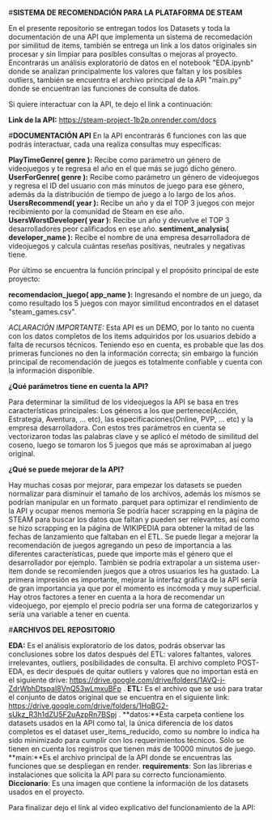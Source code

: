 #**SISTEMA DE RECOMENDACIÓN PARA LA PLATAFORMA DE STEAM**

En el presente repositorio se entregan todos los Datasets y toda la documentación de una API que implementa un sistema de recomedación por similitud de items, también se entrega un link a los datos originales sin procesar y sin limpiar para posibles consultas o mejoras al proyecto. Encontrarás un análisis exploratorio de datos en el notebook "EDA.ipynb" donde se analizan principalmente los valores que faltan y los posibles outliers, también se encuentra el archivo principal de la API "main.py" donde se encuentran las funciones de consulta de datos.

Si quiere interactuar con la API, te dejo el link a continuación:

**Link de la API:** https://steam-project-1b2p.onrender.com/docs

#**DOCUMENTACIÓN API**
En la API encontrarás 6 funciones con las que podrás interactuar, cada una realiza consultas muy específicas:

**PlayTimeGenre( genre ):** Recibe como parámetro un género de videojuegos y te regresa el año en el que más se jugó dicho género.
**UserForGenre( genre ):** Recibe como parámetro un género de videojuegos y regresa el ID del usuario con más minutos de juego para ese género, además da la distribución de tiempo de juego a lo largo de los años.
**UsersRecommend( year ):** Recibe un año y da el TOP 3 juegos con mejor recibimiento por la comunidad de Steam en ese año.
**UsersWorstDeveloper( year ):** Recibe un año y devuelve el TOP 3 desarrolladores peor calificados en ese año.
**sentiment_analysis( developer_name ):** Recibe el nombre de una empresa desarrolladora de videojuegos y calcula cuántas reseñas positivas, neutrales y negativas tiene.

Por último se encuentra la función principal y el propósito principal de este proyecto:

**recomendacion_juego( app_name ):** Ingresando el nombre de un juego, da como resultado los 5 juegos con mayor similitud encontrados en el dataset "steam_games.csv".

*ACLARACIÓN IMPORTANTE:* Esta API es un DEMO, por lo tanto no cuenta con los datos completos de los items adquiridos por los usuarios debido a falta de recursos técnicos. Teniendo eso en cuenta, es probable que las dos primeras funciones no den la información correcta; sin embargo la función principal de recomendación de juegos es totalmente confiable y cuenta con la información disponible.

**¿Qué parámetros tiene en cuenta la API?**

Para determinar la similitud de los videojuegos la API se basa en tres características principales: Los géneros a los que pertenece(Acción, Estrategia, Aventura, ... etc), las especificaciones(Online, PVP, ... etc) y la empresa desarrolladora. Con estos tres parámetros en cuenta se vectorizaron todas las palabras clave y se aplicó el método de similitud del coseno, luego se tomaron los 5 juegos que más se aproximaban al juego original.

**¿Qué se puede mejorar de la API?**

Hay muchas cosas por mejorar, para empezar los datasets se pueden normalizar para disminuir el tamaño de los archivos, además los mismos se podrían manipular en un formato .parquet para optimizar el rendimiento de la API y ocupar menos memoria
Se podría hacer scrapping en la página de STEAM para buscar los datos que faltan y pueden ser relevantes, así como se hizo scrapping en la página de WIKIPEDIA para obtener la mitad de las fechas de lanzamiento que faltaban en el ETL.
Se puede llegar a mejorar la recomendación de juegos agregando un peso de importancia a las diferentes características, puede que importe más el género que el desarrollador por ejemplo. También se podría extrapolar a un sistema user-item donde se recomienden juegos que a otros usuarios les ha gustado.
La primera impresión es importante, mejorar la interfaz gráfica de la API sería de gran importancia ya que por el momento es incómoda y muy superficial.
Hay otros factores a tener en cuenta a la hora de recomendar un videojuego, por ejemplo el precio podría ser una forma de categorizarlos y sería una variable a tener en cuenta.

#**ARCHIVOS DEL REPOSITORIO**

**EDA:** Es el análisis exploratorio de los datos, podrás observar las conclusiones sobre los datos después del ETL: valores faltantes, valores irrelevantes, outliers, posibilidades de consulta. El archivo completo POST-EDA, es decir después de quitar outliers y valores que no importan está en el siguiente drive: https://drive.google.com/drive/folders/1AVQ-j-ZdrWbhDtspaI8VnQ53wLmxuBFp .
**ETL:** Es el archivo que se usó para tratar el conjunto de datos original que se encuentra en el siguiente link: https://drive.google.com/drive/folders/1HqBG2-sUkz_R3h1dZU5F2uAzpRn7BSpj .
**datos:**Esta carpeta contiene los datasets usados en la API como tal, la única diferencia de los datos completos es el dataset user_items_reducido, como su nombre lo indica ha sido minimizado para cumplir con los requerimientos técnicos. Sólo se tienen en cuenta los registros que tienen más de 10000 minutos de juego.
**main:**Es el archivo principal de la API donde se encuentras las funciones que se despliegan en render.
**requirements**: Son las librerias e instalaciones que solicita la API para su correcto funcionamiento.
**Diccionario**: Es una imagen que contiene la información de los datasets usados en el proyecto.



Para finalizar dejo el link al video explicativo del funcionamiento de la API:



